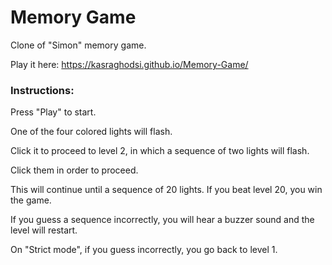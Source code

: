 # Memory Game

Clone of "Simon" memory game.

Play it here: https://kasraghodsi.github.io/Memory-Game/

### Instructions:

Press "Play" to start.

One of the four colored lights will flash.

Click it to proceed to level 2, in which a sequence of two lights will flash.

Click them in order to proceed.

This will continue until a sequence of 20 lights. If you beat level 20, you win the game.

If you guess a sequence incorrectly, you will hear a buzzer sound and the level will restart.

On "Strict mode", if you guess incorrectly, you go back to level 1.